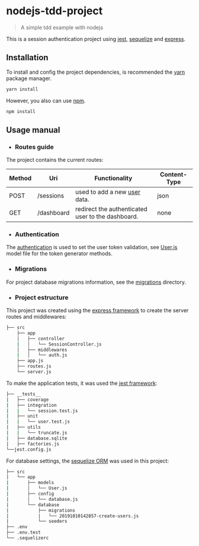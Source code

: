 # nodejs-tdd-project
> A simple tdd example with nodejs

This is a session authentication project using [jest](https://github.com/facebook/jest), [sequelize](https://github.com/sequelize/sequelize) and [express](https://github.com/expressjs/express).

## Installation

To install and config the project dependencies, is recommended the [yarn](https://yarnpkg.com/lang/en/) package manager.

```sh
yarn install
```

However, you also can use [npm](npmjs.com/get-npm).

```sh
npm install
```

## Usage manual

- ### Routes guide

The project contains the current routes:

| Method | Uri        | Functionality                                  | Content-Type |
|--------|------------|------------------------------------------------|--------------|
| POST   | /sessions  | used to add a new [user](src/app/controllers/SessionController) data.                   | json         |
| GET    | /dashboard | redirect the authenticated user to the dashboard. | none         |

- ### Authentication

The [authentication](src/app/middlewares/auth.js) is used to set the user token validation, see [User.js](src/app/models/User.js) model file for the token generator methods.

- ### Migrations

For project database migrations information, see the [migrations](src/database/migrations) directory.

- ### Project estructure

This project was created using the [express framework](https://expressjs.com/) to create the server routes and middlewares:

```bash
├── src
    ├── app
    │   ├── controller
    |   │   └── SessionController.js
    │   ├── middlewares
    |   │   └── auth.js
    ├── app.js
    ├── routes.js
    └── server.js
```

To make the application tests, it was used the [jest framework](https://jestjs.io/):

```bash
├── __tests__
|   ├── coverage
|   ├── integration
|   |   └── session.test.js
|   ├── unit
|   |   └── user.test.js
|   ├── utils
|   |   └── truncate.js
|   ├── database.sqlite
|   ├── factories.js
└──jest.config.js
```

For database settings, the [sequelize ORM](https://sequelize.org/) was used in this project:

```bash
├── src
|   └── app
|       ├── models
|       │   └── User.js
|       ├── config
|       │   └── database.js
|       └── database
|           ├── migrations
|           |   └── 20191010142857-create-users.js
|           └── seeders
├── .env
├── .env.test
└── .sequelizerc

```
